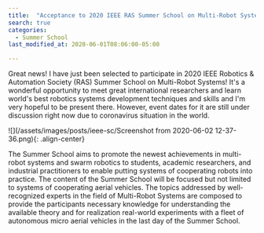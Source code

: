 ```yaml
---
title:  "Acceptance to 2020 IEEE RAS Summer School on Multi-Robot Systems!"
search: true
categories: 
  - Summer School
last_modified_at: 2020-06-01T08:06:00-05:00

---
```


Great news! I have just been selected to participate in 2020 IEEE Robotics & Automation Society (RAS) Summer School on Multi-Robot Systems! It's a wonderful opportunity to meet great international researchers and learn world's best robotics systems development techniques and skills and I'm very hopeful to be present there. However, event dates for it are still under discussion right now due to coronavirus situation in the world.

![](/assets/images/posts/ieee-sc/Screenshot from 2020-06-02 12-37-36.png){: .align-center}

The Summer School aims to promote the newest achievements in multi-robot systems and swarm robotics to students, academic researchers, and industrial practitioners to enable putting systems of cooperating robots into practice. The content of the Summer School will be focused but not limited to systems of cooperating aerial vehicles. The topics addressed by well-recognized experts in the field of Multi-Robot Systems are composed to provide the participants necessary knowledge for understanding the available theory and for realization real-world experiments with a fleet of autonomous micro aerial vehicles in the last day of the Summer School.

<!-- {% include gallery id="single_layout_gallery" caption="Accuracies of waypoints and speed profiles in the CARLA simulator" %} -->

